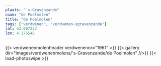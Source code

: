 ```yaml
---
plaats: "'s-Gravenzande"
naam: "de Poelmolen"
title: "de Poelmolen"
tags: ["verdwenen", "verdwenen-sgravenzande"]
lat: 52.007223 
lon: 4.176548
---
```

{{< verdwenenmolenheader verdwenennr="1961" >}}
{{< gallery dir="images/verdwenenmolens/'s-Gravenzande/de Poelmolen" //>}}
{{< load-photoswipe >}}

